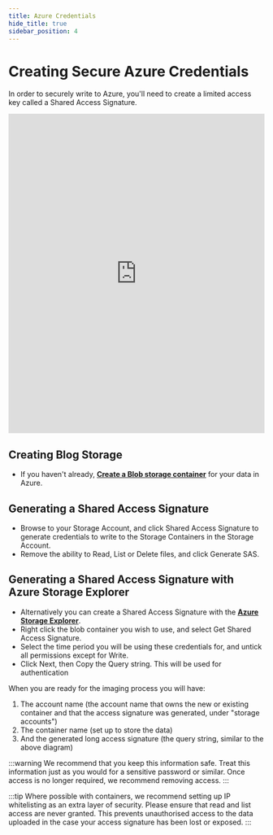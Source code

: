 ```yaml
---
title: Azure Credentials
hide_title: true
sidebar_position: 4
---
```


# Creating Secure Azure Credentials
In order to securely write to Azure, you'll need to create a limited access key called a Shared Access Signature.

<iframe width="100%" height="628" src="https://www.youtube.com/embed/FQoAnYVPRLo" title="YouTube video player" frameborder="0" allowfullscreen></iframe>

## Creating Blog Storage

- If you haven't already, **[Create a Blob storage container](https://docs.microsoft.com/en-us/azure/storage/blobs/storage-quickstart-blobs-portal)** for your data in Azure.

## Generating a Shared Access Signature
- Browse to your Storage Account, and click Shared Access Signature to generate credentials to write to the Storage Containers in the Storage Account.
- Remove the ability to Read, List or Delete files, and click Generate SAS.

## Generating a Shared Access Signature with Azure Storage Explorer
- Alternatively you can create a Shared Access Signature with the **[Azure Storage Explorer](https://azure.microsoft.com/en-us/features/storage-explorer/)**.
- Right click the blob container you wish to use, and select Get Shared Access Signature.
- Select the time period you will be using these credentials for, and untick all permissions except for Write.
- Click Next, then Copy the Query string. This will be used for authentication

When you are ready for the imaging process you will have:

1. The account name (the account name that owns the new or existing container and that the access signature was generated, under "storage accounts")
2. The container name (set up to store the data)
3. And the generated long access signature (the query string, similar to the above diagram)

:::warning
We recommend that you keep this information safe. Treat this information just as you would for a sensitive password or similar.  Once access is no longer required, we recommend removing access.
:::

:::tip
Where possible with containers, we recommend setting up IP whitelisting as an extra layer of security.  Please ensure that read and list access are never granted. This prevents unauthorised access to the data uploaded in the case your access signature has been lost or exposed.
:::